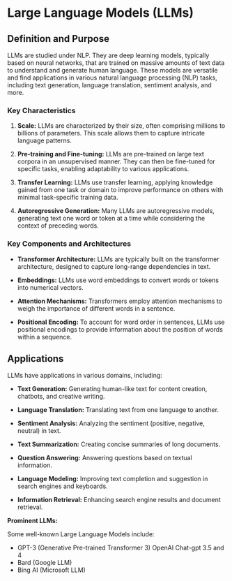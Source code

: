 # Large Language Models (LLMs)

## Definition and Purpose

LLMs are studied under NLP. They are deep learning models, typically based on neural networks, that are trained on massive amounts of text data to understand and generate human language. These models are versatile and find applications in various natural language processing (NLP) tasks, including text generation, language translation, sentiment analysis, and more.

### Key Characteristics

1. **Scale:** LLMs are characterized by their size, often comprising millions to billions of parameters. This scale allows them to capture intricate language patterns.

2. **Pre-training and Fine-tuning:** LLMs are pre-trained on large text corpora in an unsupervised manner. They can then be fine-tuned for specific tasks, enabling adaptability to various applications.

3. **Transfer Learning:** LLMs use transfer learning, applying knowledge gained from one task or domain to improve performance on others with minimal task-specific training data.

4. **Autoregressive Generation:** Many LLMs are autoregressive models, generating text one word or token at a time while considering the context of preceding words.

### Key Components and Architectures

- **Transformer Architecture:** LLMs are typically built on the transformer architecture, designed to capture long-range dependencies in text.

- **Embeddings:** LLMs use word embeddings to convert words or tokens into numerical vectors.

- **Attention Mechanisms:** Transformers employ attention mechanisms to weigh the importance of different words in a sentence.

- **Positional Encoding:** To account for word order in sentences, LLMs use positional encodings to provide information about the position of words within a sequence.

## Applications

LLMs have applications in various domains, including:

- **Text Generation:** Generating human-like text for content creation, chatbots, and creative writing.

- **Language Translation:** Translating text from one language to another.

- **Sentiment Analysis:** Analyzing the sentiment (positive, negative, neutral) in text.

- **Text Summarization:** Creating concise summaries of long documents.

- **Question Answering:** Answering questions based on textual information.

- **Language Modeling:** Improving text completion and suggestion in search engines and keyboards.

- **Information Retrieval:** Enhancing search engine results and document retrieval.

**Prominent LLMs:**

Some well-known Large Language Models include:

- GPT-3 (Generative Pre-trained Transformer 3) OpenAI Chat-gpt 3.5 and 4
- Bard (Google LLM)
- Bing AI (Microsoft LLM)
